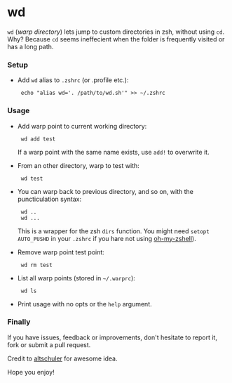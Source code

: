 wd
==

`wd` (*warp directory*) lets jump to custom directories in zsh, without using `cd`. Why? Because `cd` seems ineffecient when the folder is frequently visited or has a long path.

### Setup

 * Add `wd` alias to `.zshrc` (or .profile etc.):

        echo "alias wd='. /path/to/wd.sh'" >> ~/.zshrc


### Usage

 * Add warp point to current working directory:

        wd add test

    If a warp point with the same name exists, use `add!` to overwrite it.

 * From an other directory, warp to test with:

        wd test

 * You can warp back to previous directory, and so on, with the puncticulation syntax:

        wd ..
        wd ...

    This is a wrapper for the zsh `dirs` function.
    You might need `setopt AUTO_PUSHD` in your `.zshrc` if you hare not using [oh-my-zshell](https://github.com/robbyrussell/oh-my-zsh)).

 * Remove warp point test point:

        wd rm test

 * List all warp points (stored in `~/.warprc`):

        wd ls

 * Print usage with no opts or the `help` argument.


### Finally

If you have issues, feedback or improvements, don't hesitate to report it, fork or submit a pull request.

Credit to [altschuler](https://github.com/altschuler) for awesome idea.

Hope you enjoy!
